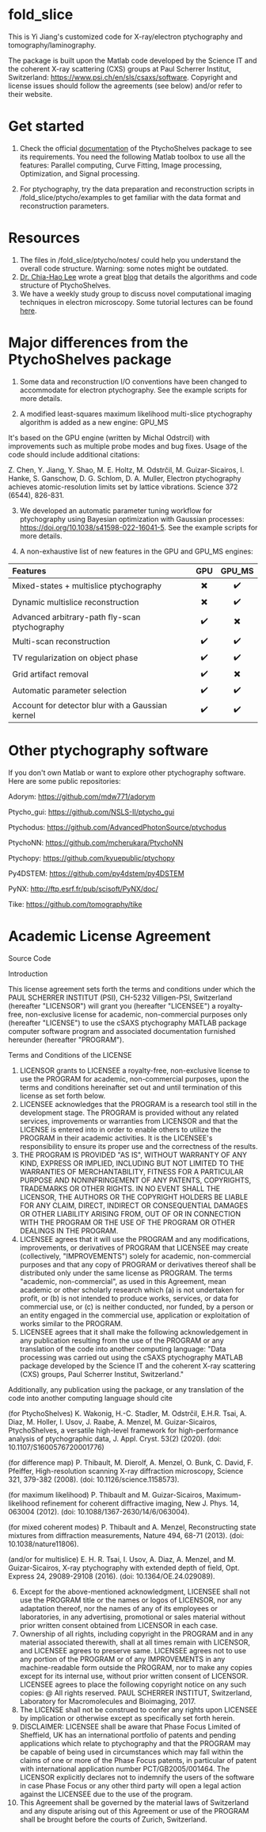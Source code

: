 # fold_slice

This is Yi Jiang's customized code for X-ray/electron ptychography and tomography/laminography.

The package is built upon the Matlab code developed by the Science IT and the coherent X-ray scattering (CXS) groups at Paul Scherrer Institut, Switzerland:
https://www.psi.ch/en/sls/csaxs/software. Copyright and license issues should follow the agreements (see below) and/or refer to their website.

# Get started
1. Check the official [documentation](https://doi.org/10.1107/S1600576720001776) of the PtychoShelves package to see its requirements. You need the following Matlab toolbox to use all the features: Parallel computing, Curve Fitting, Image processing, Optimization, and Signal processing.

2. For ptychography, try the data preparation and reconstruction scripts in /fold_slice/ptycho/examples to get familiar with the data format and reconstruction parameters.

# Resources
1. The files in /fold_slice/ptycho/notes/ could help you understand the overall code structure. Warning: some notes might be outdated.
2. [Dr. Chia-Hao Lee](https://sites.google.com/view/chiahao-lee/home?pli=1) wrote a great [blog](https://chiahao-blog.super.site/posts/theory-algorithm-and-code-structure-of-ptychoshelves) that details the algorithms and code structure of PtychoShelves.
3. We have a weekly study group to discuss novel computational imaging techniques in electron microscopy. Some tutorial lectures can be found [here](https://anl.box.com/s/f7lk410lf62rnia70fztd5l7n567btyv).

# Major differences from the PtychoShelves package
1. Some data and reconstruction I/O conventions have been changed to accommodate for electron ptychography. See the example scripts for more details.

2. A modified least-squares maximum likelihood multi-slice ptychography algorithm is added as a new engine: GPU_MS

It's based on the GPU engine (written by Michal Odstrcil) with improvements such as multiple probe modes and bug fixes. Usage of the code should include additional citations:

Z. Chen, Y. Jiang, Y. Shao, M. E. Holtz, M. Odstrčil, M. Guizar-Sicairos, I. Hanke, S. Ganschow, D. G. Schlom, D. A. Muller, Electron ptychography achieves atomic-resolution limits set by lattice vibrations. Science 372 (6544), 826-831.

3. We developed an automatic parameter tuning workflow for ptychography using Bayesian optimization with Gaussian processes: https://doi.org/10.1038/s41598-022-16041-5. See the example scripts for more details.

4. A non-exhaustive list of new features in the GPU and GPU_MS engines: 

| Features  | GPU         |  GPU_MS | 
| :---         |     :---:      |  :---: |
| Mixed-states + multislice ptychography  | :heavy_multiplication_x:  | :heavy_check_mark:  |
| Dynamic multislice reconstruction | :heavy_multiplication_x:  | :heavy_check_mark:  |
| Advanced arbitrary-path fly-scan ptychography| :heavy_check_mark: | :heavy_multiplication_x:|
| Multi-scan reconstruction | :heavy_check_mark: | :heavy_check_mark: |
| TV regularization on object phase| :heavy_check_mark: | :heavy_check_mark: |
| Grid artifact removal| :heavy_check_mark: | :heavy_multiplication_x: |
| Automatic parameter selection| :heavy_check_mark: | :heavy_check_mark: |
| Account for detector blur with a Gaussian kernel| :heavy_check_mark: | :heavy_check_mark: |

# Other ptychography software
If you don't own Matlab or want to explore other ptychography software. Here are some public repositories:

Adorym: https://github.com/mdw771/adorym

Ptycho_gui: https://github.com/NSLS-II/ptycho_gui

Ptychodus: https://github.com/AdvancedPhotonSource/ptychodus

PtychoNN: https://github.com/mcherukara/PtychoNN

Ptychopy: https://github.com/kyuepublic/ptychopy

Py4DSTEM: https://github.com/py4dstem/py4DSTEM

PyNX: http://ftp.esrf.fr/pub/scisoft/PyNX/doc/

Tike: https://github.com/tomography/tike


# Academic License Agreement

Source Code

Introduction 

This license agreement sets forth the terms and conditions under which the PAUL SCHERRER INSTITUT (PSI), CH-5232 Villigen-PSI, Switzerland (hereafter "LICENSOR") will grant you (hereafter "LICENSEE") a royalty-free, non-exclusive license for academic, non-commercial purposes only (hereafter "LICENSE") to use the cSAXS ptychography MATLAB package computer software program and associated documentation furnished hereunder (hereafter "PROGRAM").

Terms and Conditions of the LICENSE
1.	LICENSOR grants to LICENSEE a royalty-free, non-exclusive license to use the PROGRAM for academic, non-commercial purposes, upon the terms and conditions hereinafter set out and until termination of this license as set forth below.
2.	LICENSEE acknowledges that the PROGRAM is a research tool still in the development stage. The PROGRAM is provided without any related services, improvements or warranties from LICENSOR and that the LICENSE is entered into in order to enable others to utilize the PROGRAM in their academic activities. It is the LICENSEE's responsibility to ensure its proper use and the correctness of the results.
3.	THE PROGRAM IS PROVIDED "AS IS", WITHOUT WARRANTY OF ANY KIND, EXPRESS OR IMPLIED, INCLUDING BUT NOT LIMITED TO THE WARRANTIES OF MERCHANTABILITY, FITNESS FOR A PARTICULAR PURPOSE AND NONINFRINGEMENT OF ANY PATENTS, COPYRIGHTS, TRADEMARKS OR OTHER RIGHTS. IN NO EVENT SHALL THE LICENSOR, THE AUTHORS OR THE COPYRIGHT HOLDERS BE LIABLE FOR ANY CLAIM, DIRECT, INDIRECT OR CONSEQUENTIAL DAMAGES OR OTHER LIABILITY ARISING FROM, OUT OF OR IN CONNECTION WITH THE PROGRAM OR THE USE OF THE PROGRAM OR OTHER DEALINGS IN THE PROGRAM.
4.	LICENSEE agrees that it will use the PROGRAM and any modifications, improvements, or derivatives of PROGRAM that LICENSEE may create (collectively, "IMPROVEMENTS") solely for academic, non-commercial purposes and that any copy of PROGRAM or derivatives thereof shall be distributed only under the same license as PROGRAM. The terms "academic, non-commercial", as used in this Agreement, mean academic or other scholarly research which (a) is not undertaken for profit, or (b) is not intended to produce works, services, or data for commercial use, or (c) is neither conducted, nor funded, by a person or an entity engaged in the commercial use, application or exploitation of works similar to the PROGRAM.
5.	LICENSEE agrees that it shall make the following acknowledgement in any publication resulting from the use of the PROGRAM or any translation of the code into another computing language:
"Data processing was carried out using the cSAXS ptychography MATLAB package developed by the Science IT and the coherent X-ray scattering (CXS) groups, Paul Scherrer Institut, Switzerland."

Additionally, any publication using the package, or any translation of the code into another computing language should cite

(for PtychoShelves) K. Wakonig, H.-C. Stadler, M. Odstrčil, E.H.R. Tsai, A. Diaz, M. Holler, I. Usov, J. Raabe, A. Menzel, M. Guizar-Sicairos, PtychoShelves, a versatile high-level framework for high-performance analysis of ptychographic data, J. Appl. Cryst. 53(2) (2020). (doi: 10.1107/S1600576720001776)


(for difference map) P. Thibault, M. Dierolf, A. Menzel, O. Bunk, C. David, F. Pfeiffer, High-resolution scanning X-ray diffraction microscopy, Science 321, 379-382 (2008). (doi: 10.1126/science.1158573).

(for maximum likelihood) P. Thibault and M. Guizar-Sicairos, Maximum-likelihood refinement for coherent diffractive imaging, New J. Phys. 14, 063004 (2012). (doi: 10.1088/1367-2630/14/6/063004).

(for mixed coherent modes) P. Thibault and A. Menzel, Reconstructing state mixtures from diffraction measurements, Nature 494, 68-71 (2013). (doi: 10.1038/nature11806).

(and/or for multislice) E. H. R. Tsai, I. Usov, A. Diaz, A. Menzel, and M. Guizar-Sicairos, X-ray ptychography with extended depth of field, Opt. Express 24, 29089-29108 (2016). (doi: 10.1364/OE.24.029089).

6.	Except for the above-mentioned acknowledgment, LICENSEE shall not use the PROGRAM title or the names or logos of LICENSOR, nor any adaptation thereof, nor the names of any of its employees or laboratories, in any advertising, promotional or sales material without prior written consent obtained from LICENSOR in each case.
7.	Ownership of all rights, including copyright in the PROGRAM and in any material associated therewith, shall at all times remain with LICENSOR, and LICENSEE agrees to preserve same. LICENSEE agrees not to use any portion of the PROGRAM or of any IMPROVEMENTS in any machine-readable form outside the PROGRAM, nor to make any copies except for its internal use, without prior written consent of LICENSOR. LICENSEE agrees to place the following copyright notice on any such copies: 
@ All rights reserved. PAUL SCHERRER INSTITUT, Switzerland, Laboratory for Macromolecules and Bioimaging, 2017. 
8.	The LICENSE shall not be construed to confer any rights upon LICENSEE by implication or otherwise except as specifically set forth herein.
9.	DISCLAIMER: LICENSEE shall be aware that Phase Focus Limited of Sheffield, UK has an international portfolio of patents and pending applications which relate to ptychography and that the PROGRAM may be capable of being used in circumstances which may fall within the claims of one or more of the Phase Focus patents, in particular of patent with international application number PCT/GB2005/001464. The LICENSOR explicitly declares not to indemnify the users of the software in case Phase Focus or any other third party will open a legal action against the LICENSEE due to the use of the program.
10.	This Agreement shall be governed by the material laws of Switzerland and any dispute arising out of this Agreement or use of the PROGRAM shall be brought before the courts of Zurich, Switzerland. 
